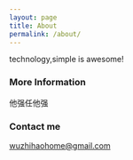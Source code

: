 ```yaml
---
layout: page
title: About
permalink: /about/
---
```


technology,simple is awesome!

### More Information

他强任他强

### Contact me

[wuzhihaohome@gmail.com](mailto:wuzhihaohome@gmail.com)